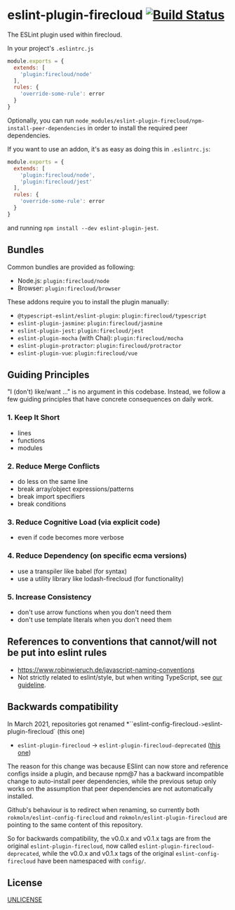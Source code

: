 # eslint-plugin-firecloud [![Build Status][2]][1]

The ESLint plugin used within firecloud.

In your project's `.eslintrc.js`

```js
module.exports = {
  extends: [
    'plugin:firecloud/node'
  ],
  rules: {
    'override-some-rule': error
  }
}
```

Optionally, you can run `node_modules/eslint-plugin-firecloud/npm-install-peer-dependencies`
in order to install the required peer dependencies.

If you want to use an addon, it's as easy as doing this in `.eslintrc.js`:

```js
module.exports = {
  extends: [
    'plugin:firecloud/node',
    'plugin:firecloud/jest'
  ],
  rules: {
    'override-some-rule': error
  }
}
```

and running `npm install --dev eslint-plugin-jest`.


## Bundles

Common bundles are provided as following:

- Node.js: `plugin:firecloud/node`
- Browser: `plugin:firecloud/browser`

These addons require you to install the plugin manually:

- `@typescript-eslint/eslint-plugin`: `plugin:firecloud/typescript`
- `eslint-plugin-jasmine`: `plugin:firecloud/jasmine`
- `eslint-plugin-jest`: `plugin:firecloud/jest`
- `eslint-plugin-mocha` (with Chai): `plugin:firecloud/mocha`
- `eslint-plugin-protractor`: `plugin:firecloud/protractor`
- `eslint-plugin-vue`: `plugin:firecloud/vue`


## Guiding Principles

"I (don't) like/want ..." is no argument in this codebase.
Instead, we follow a few guiding principles
that have concrete consequences on daily work.

### 1. Keep It Short
  * lines
  * functions
  * modules
### 2. Reduce Merge Conflicts
  * do less on the same line
  * break array/object expressions/patterns
  * break import specifiers
  * break conditions
### 3. Reduce Cognitive Load (via explicit code)
  * even if code becomes more verbose
### 4. Reduce Dependency (on specific ecma versions)
  * use a transpiler like babel (for syntax)
  * use a utility library like lodash-firecloud (for functionality)
### 5. Increase Consistency
  * don't use arrow functions when you don't need them
  * don't use template literals when you don't need them


## References to conventions that cannot/will not be put into eslint rules

* https://www.robinwieruch.de/javascript-naming-conventions
* Not strictly related to eslint/style, but when writing TypeScript, see [our guideline](typescript.md).


## Backwards compatibility

In March 2021, repositories got renamed
*``eslint-config-firecloud` -> `eslint-plugin-firecloud` (this one)
* `eslint-plugin-firecloud` -> `eslint-plugin-firecloud-deprecated` ([this one](https://github.com/rokmoln/eslint-plugin-firecloud-deprecated))

The reason for this change was because ESlint can now store and reference configs inside a plugin,
and because npm@7 has a backward incompatible change to auto-install peer dependencies,
while the previous setup only works on the assumption that peer dependencies are not automatically installed.

Github's behaviour is to redirect when renaming, so currently both `rokmoln/eslint-config-firecloud`
and `rokmoln/eslint-plugin-firecloud` are pointing to the same content of this repository.

So for backwards compatibility,
the v0.0.x and v0.1.x tags are from the original `eslint-plugin-firecloud`,
now called `eslint-plugin-firecloud-deprecated`,
while the v0.0.x and v0.1.x tags of the original `eslint-config-firecloud`
have been namespaced with `config/`.


## License

[UNLICENSE](UNLICENSE)


  [1]: https://github.com/rokmoln/eslint-plugin-firecloud/actions?query=workflow%3ACI+branch%3Amaster
  [2]: https://github.com/rokmoln/eslint-plugin-firecloud/workflows/CI/badge.svg?branch=master
